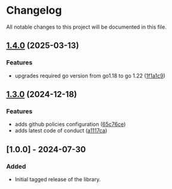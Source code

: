 # Changelog

All notable changes to this project will be documented in this file.

## [1.4.0](https://github.com/microsoft/kiota-bundle-go/compare/v1.3.0...v1.4.0) (2025-03-13)


### Features

* upgrades required go version from go1.18 to go 1.22 ([1f1a1c9](https://github.com/microsoft/kiota-bundle-go/commit/1f1a1c9c51ab9594ad25d3a3e6af6e3a9287705e))

## [1.3.0](https://github.com/microsoft/kiota-bundle-go/compare/v1.2.1...v1.3.0) (2024-12-18)


### Features

* adds github policies configuration ([65c76ce](https://github.com/microsoft/kiota-bundle-go/commit/65c76ce612422a09833d7f2dfb7c4fccdeac3901))
* adds latest code of conduct ([a1117ca](https://github.com/microsoft/kiota-bundle-go/commit/a1117ca7e7386d5b909eb891d92757e5645b29b1))

## [1.0.0] - 2024-07-30

### Added

- Initial tagged release of the library.
